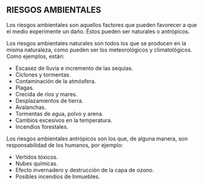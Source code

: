 ## RIESGOS AMBIENTALES

Los riesgos ambientales son aquellos factores que pueden favorecer a que el medio experimente un daño. Éstos pueden ser naturales o antrópicos.

Los riesgos ambientales naturales son todos los que se producen en la misma naturaleza, como pueden ser los meteorológicos y climatológicos. Como ejemplos, están: 
- Escasez de lluvia e incremento de las sequías.
- Ciclones y tormentas.
- Contaminación de la atmósfera.
- Plagas.
- Crecida de ríos y mares.
- Desplazamientos de tierra.
- Avalanchas.
- Tormentas de agua, polvo y arena.
- Cambios excesivos en la temperatura.
- Incendios forestales.

Los riesgos ambientales antrópicos son los que, de alguna manera, son responsabilidad de los humanos, por ejemplo:
- Vertidos tóxicos.
- Nubes químicas.
- Efecto invernadero y destrucción de la capa de ozono.
- Posibles incendios de Inmuebles.